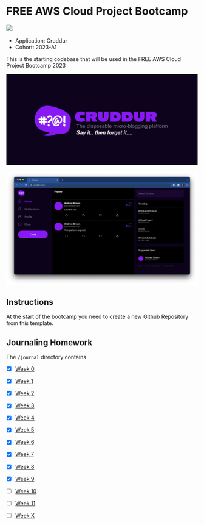 # FREE AWS Cloud Project Bootcamp

![](https://codebuild.us-east-2.amazonaws.com/badges?uuid=eyJlbmNyeXB0ZWREYXRhIjoiNCs3dW5IYVppNW5qdjBJcUpPNVFnZTVuZXo4TFlPaWpmWTFoZ1FhZktjR25DR2doNWJlZG54dU51SlQ1c2R5NTFBWlJIaWprejJoVnVicTQwSERBc3VVPSIsIml2UGFyYW1ldGVyU3BlYyI6ImFkOXV5Q2pldXRWOWpwTXgiLCJtYXRlcmlhbFNldFNlcmlhbCI6MX0%3D&branch=main)

- Application: Cruddur
- Cohort: 2023-A1

This is the starting codebase that will be used in the FREE AWS Cloud Project Bootcamp 2023

![Cruddur Graphic](_docs/assets/cruddur-banner.jpg)

![Cruddur Screenshot](_docs/assets/cruddur-screenshot.png)

## Instructions

At the start of the bootcamp you need to create a new Github Repository from this template.

## Journaling Homework

The `/journal` directory contains

- [X] [Week 0](journal/week0.md)
- [X] [Week 1](journal/week1.md)
- [X] [Week 2](journal/week2.md)
- [X] [Week 3](journal/week3.md)
- [X] [Week 4](journal/week4.md)
- [X] [Week 5](journal/week5.md)
- [X] [Week 6](journal/week6.md)
- [X] [Week 7](journal/week7.md)
- [X] [Week 8](journal/week8.md)
- [X] [Week 9](journal/week9.md)
- [ ] [Week 10](journal/week10.md)
- [ ] [Week 11](journal/week11.md)
- [ ] [Week X](journal/week12.md)


